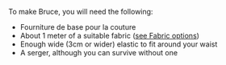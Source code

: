 To make Bruce, you will need the following:

- Fourniture de base pour la couture
- About 1 meter of a suitable fabric ([see Fabric options](/docs/patterns/bruce/fabric/))
- Enough wide (3cm or wider) elastic to fit around your waist
- A serger, although you can survive without one

